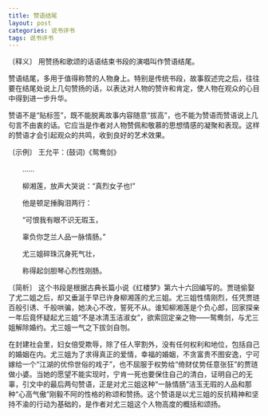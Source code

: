 ```yaml
---
title: 赞语结尾
layout: post
categories: 说书评书
tags: 说书评书
---
```


〔释义〕 用赞扬和歌颂的话语结束书段的演唱叫作赞语结尾。

赞语结尾，多用于值得称赞的人物身上。特别是传统书段，故事叙述完之后，往往要在结尾处说上几句赞扬的话，以表达对人物的赞许和肯定，使人物在观众的心目中得到进一步升华。

赞语不是“贴标签”，既不能脱离故事内容随意“拔高”，也不能为赞语而赞语说上几句言不由衷的话。它应当是作者对人物赞佩和敬慕的思想情感的凝聚和表现。这样的赞语才会引起观众的共鸣，收到良好的艺术效果。

〔示例〕 王允平：(鼓词)《鸳鸯剑》

　　…… 

　　柳湘莲，放声大哭说：“真烈女子也!”

　　他是顿足捶胸泪两行：

　　“可恨我有眼不识无瑕玉，

　　辜负你芝兰人品一脉情肠。”

　　尤三姐碎珠沉身死气壮，

　　称得起剑胆琴心烈性刚肠。

〔简析〕 这个书段是根据古典长篇小说《红楼梦》第六十六回编写的。贾琏偷娶了尤二姐之后，却又垂涎于早已许身柳湘莲的尤三姐。尤三姐性情刚烈，任凭贾琏百般引诱、千般哄骗，她决心不改，誓死不从。谁知柳湘莲是个负心郎，回家探亲一年后竟怀疑起尤三姐“不是冰清玉洁淑女”，欲索回定亲之物——鸳鸯剑，与尤三姐解除婚约。尤三姐一气之下拔剑自刎。

在封建社会里，妇女倍受欺辱，除了任人宰割外，没有任何权利和地位，包括自己的婚姻在内。尤三姐为了求得真正的爱情，幸福的婚姻，不贪富贵不图安逸，宁可嫁给一个“江湖的优伶世俗的戏子”，也不屈服于权势给“倚财仗势任意张狂”的贾琏做小婆。当她的愿望不能实现时，宁肯一死也要保住自己的清白，证明自己的无辜，引文中的最后两句赞语，正是对尤三姐这种“一脉情肠”洁玉无瑕的人品和那种“心高气傲”刚毅不阿的性格的称颂和赞扬。这个赞语是以尤三姐的反抗精神和坚持不渝的行动为基础的，是作者对尤三姐这个人物高度的概括和颂扬。 